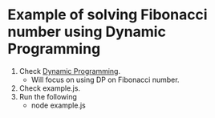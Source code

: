 # Example of solving Fibonacci number using Dynamic Programming

1. Check [Dynamic Programming](https://www.geeksforgeeks.org/dynamic-programming/).
   - Will focus on using DP on Fibonacci number.
2. Check example.js.
3. Run the following
   - node example.js
